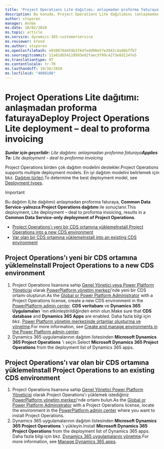 ```yaml
---
title: 'Project Operations Lite dağıtımı: anlaşmadan proforma faturaya'
description: Bu konuda, Project Operations Lite dağıtımını (anlaşmadan proforma faturaya) yükleme hakkında bilgiler sağlanmaktadır.
author: stsporen
manager: Annbe
ms.date: 10/02/2020
ms.topic: article
ms.service: dynamics-365-customerservice
ms.reviewer: kfend
ms.author: stsporen
ms.openlocfilehash: e938876d459b3f6dfedd90e57e3042cda96bffb7
ms.sourcegitcommit: 11a61db54119503e82faec5f99c4273e8d1247e5
ms.translationtype: HT
ms.contentlocale: tr-TR
ms.lasthandoff: 10/16/2020
ms.locfileid: "4086188"
---
```

# <a name="deploy-project-operations-lite-deployment--deal-to-proforma-invoicing"></a><span data-ttu-id="60120-103">Project Operations Lite dağıtımı: anlaşmadan proforma faturaya</span><span class="sxs-lookup"><span data-stu-id="60120-103">Deploy Project Operations Lite deployment – deal to proforma invoicing</span></span>

<span data-ttu-id="60120-104">_**Şunlar için geçerlidir:** Lite dağıtımı: anlaşmadan proforma faturaya_</span><span class="sxs-lookup"><span data-stu-id="60120-104">_**Applies To:** Lite deployment - deal to proforma invoicing_</span></span>

<span data-ttu-id="60120-105">Project Operations birden çok dağıtım modelini destekler.</span><span class="sxs-lookup"><span data-stu-id="60120-105">Project Operations supports multiple deployment models.</span></span> <span data-ttu-id="60120-106">En iyi dağıtım modelini belirlemek için bkz. [Dağıtım türleri](determine-deployment-type.md).</span><span class="sxs-lookup"><span data-stu-id="60120-106">To determine the best deployment model, see [Deployment types](determine-deployment-type.md).</span></span>


> [!IMPORTANT]
> <span data-ttu-id="60120-107">Bu dağıtım (Lite dağıtımı) anlaşmadan proforma faturaya, **Common Data Service-yalnızca Project Operations dağıtımı** ile sonuçlanır.</span><span class="sxs-lookup"><span data-stu-id="60120-107">This deployment, Lite deployment – deal to proforma invoicing, results in a **Common Data Service-only deployment of Project Operations**.</span></span>

- [<span data-ttu-id="60120-108">Project Operations'ı yeni bir CDS ortamına yükleme</span><span class="sxs-lookup"><span data-stu-id="60120-108">Install Project Operations into a new CDS environment</span></span>](#new)
- [<span data-ttu-id="60120-109">Var olan bir CDS ortamına yükleme</span><span class="sxs-lookup"><span data-stu-id="60120-109">Install into an existing CDS environment</span></span>](#existing)



## <a name="install-project-operations-to-a-new-cds-environment"></a><a name="new"></a><span data-ttu-id="60120-110">Project Operations'ı yeni bir CDS ortamına yükleme</span><span class="sxs-lookup"><span data-stu-id="60120-110">Install Project Operations to a new CDS environment</span></span>

1. <span data-ttu-id="60120-111">Project Operations lisansına sahip [Genel Yönetici veya Power Platform Yöneticisi](https://docs.microsoft.com/power-platform/admin/global-service-administrators-can-administer-without-license) olarak [PowerPlatform yönetim merkezi](https://admin.powerplatform.com)'nde yeni bir CDS ortamı oluşturun.</span><span class="sxs-lookup"><span data-stu-id="60120-111">As the [Global or Power Platform Administrator](https://docs.microsoft.com/power-platform/admin/global-service-administrators-can-administer-without-license) with a Project Operations license, create a new CDS environment in the [PowerPlatform admin center](https://admin.powerplatform.com).</span></span> <span data-ttu-id="60120-112">**CDS veritabanı** ve **Dynamics 365 Uygulamaları** 'nın etkinleştirildiğinden emin olun.</span><span class="sxs-lookup"><span data-stu-id="60120-112">Make sure that **CDS database** and **Dynamics 365 Apps** are enabled.</span></span> <span data-ttu-id="60120-113">Daha fazla bilgi için bkz. [Power Platform yönetim merkezinde ortamlar oluşturma ve yönetme](https://docs.microsoft.com/power-platform/admin/create-environment#create-an-environment-in-the-power-platform-admin-center).</span><span class="sxs-lookup"><span data-stu-id="60120-113">For more information, see [Create and manage environments in the Power Platform admin center](https://docs.microsoft.com/power-platform/admin/create-environment#create-an-environment-in-the-power-platform-admin-center).</span></span>
2. <span data-ttu-id="60120-114">Dynamics 365 uygulamalarının dağıtım listesinden **Microsoft Dynamics 365 Project Operations** 'ı seçin.</span><span class="sxs-lookup"><span data-stu-id="60120-114">Select **Microsoft Dynamics 365 Project Operations** from the deployment list of Dynamics 365 apps.</span></span>


## <a name="install-project-operations-to-an-existing-cds-environment"></a><a name="existing"></a><span data-ttu-id="60120-115">Project Operations'ı var olan bir CDS ortamına yükleme</span><span class="sxs-lookup"><span data-stu-id="60120-115">Install Project Operations to an existing CDS environment</span></span>

1. <span data-ttu-id="60120-116">Project Operations lisansına sahip [Genel Yönetici Power Platform Yöneticisi](https://docs.microsoft.com/power-platform/admin/global-service-administrators-can-administer-without-license) olarak Project Operations'ı yüklemek istediğiniz [PowerPlatform yönetim merkezi](https://admin.powerplatform.com)'nde ortamı bulun.</span><span class="sxs-lookup"><span data-stu-id="60120-116">As the [Global or Power Platform Administrator](https://docs.microsoft.com/power-platform/admin/global-service-administrators-can-administer-without-license) with a Project Operations license, locate the environment in the [PowerPlatform admin center](https://admin.powerplatform.com) where you want to install Project Operations.</span></span>
2. <span data-ttu-id="60120-117">Dynamics 365 uygulamalarının dağıtım listesinden **Microsoft Dynamics 365 Project Operations** 'ı yükleyin.</span><span class="sxs-lookup"><span data-stu-id="60120-117">Install **Microsoft Dynamics 365 Project Operations** from the deployment list of Dynamics 365 apps.</span></span> <span data-ttu-id="60120-118">Daha fazla bilgi için bkz. [Dynamics 365 uygulamalarını yönetme](https://docs.microsoft.com/power-platform/admin/manage-apps).</span><span class="sxs-lookup"><span data-stu-id="60120-118">For more information, see [Manage Dynamics 365 apps](https://docs.microsoft.com/power-platform/admin/manage-apps).</span></span>


